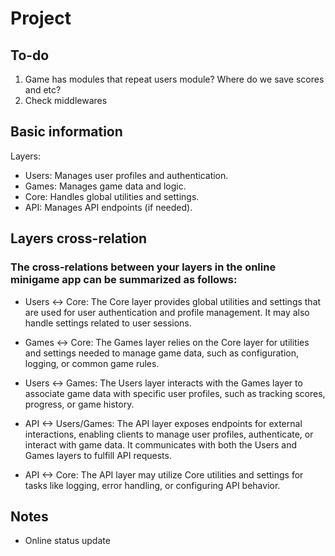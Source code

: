 # Project

## To-do

1. Game has modules that repeat users module? Where do we save scores and etc?
2. Check middlewares

## Basic information

Layers:

- Users: Manages user profiles and authentication.
- Games: Manages game data and logic.
- Core: Handles global utilities and settings.
- API: Manages API endpoints (if needed).

## Layers cross-relation

### The cross-relations between your layers in the online minigame app can be summarized as follows:

- Users <-> Core: The Core layer provides global utilities and settings that are used for user authentication and profile management. It may also handle settings related to user sessions.

- Games <-> Core: The Games layer relies on the Core layer for utilities and settings needed to manage game data, such as configuration, logging, or common game rules.

- Users <-> Games: The Users layer interacts with the Games layer to associate game data with specific user profiles, such as tracking scores, progress, or game history.

- API <-> Users/Games: The API layer exposes endpoints for external interactions, enabling clients to manage user profiles, authenticate, or interact with game data. It communicates with both the Users and Games layers to fulfill API requests.

- API <-> Core: The API layer may utilize Core utilities and settings for tasks like logging, error handling, or configuring API behavior.


## Notes

- Online status update
